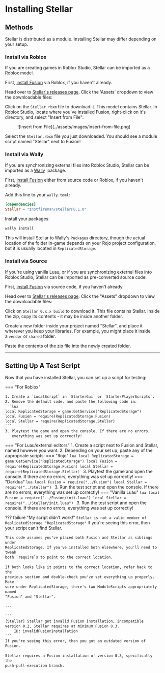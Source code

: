 # Installing Stellar

## Methods
Stellar is distributed as a module. Installing Stellar may differ depending on
your setup.

### Install via Roblox

If you are creating games in Roblox Studio, Stellar can be imported as a Roblox model.

First, [install Fusion](https://elttob.uk/Fusion/0.3/tutorials/get-started/installing-fusion/#install-as-source-code)
via Roblox, if you haven't already.

Head over to [Stellar's releases page](https://github.com/znotfireman/Stellar/releases).
Click the 'Assets' dropdown to view the downloadable files:

Click on the `Stellar.rbxm` file to download it. This model contains Stellar.
In Roblox Studio, locate where you've installed Fusion, right-click on it's
directory, and select "Insert from File":

<figure markdown="span">
![Insert from File](../assets/images/insert-from-file.png)
</figure>

Select the `Stellar.rbxm` file you just downloaded. You should see a module
script named "Stellar" next to Fusion!

### Install via Wally

If you are synchronizing external files into Roblox Studio, Stellar can be
imported as a [Wally](https://wally.run/)  package.

First, [install Fusion](https://elttob.uk/Fusion/0.3/tutorials/get-started/installing-fusion/#install-as-source-code)
either from source code or Roblox, if you haven't already.

Add this line to your `wally.toml`:
```toml title="wally.toml"
[dependencies]
Stellar = "znotfireman/stellar@0.1.0"
```

Install your packages:
```sh
wally install
```

This will install Stellar to Wally's `Packages` directory, though the actual
location of the folder in-game depends on your Rojo project configuration, but
it is usually located in `ReplicatedStorage`.

### Install via Source

If you're using vanilla Luau, or if you are synchronizing external files into
Roblox Studio, Stellar can be imported as pre-converted source code.

First, [install Fusion](https://elttob.uk/Fusion/0.3/tutorials/get-started/installing-fusion/#install-as-source-code) via
source code, if you haven't already.

Head over to [Stellar's releases page](https://github.com/znotfireman/Stellar/releases).
Click the "Assets" dropdown to view the downloadable files:

Click on `Stellar 0.x.x build` to download it. This file contains Stellar.
Inside the zip, copy its contents - it may be inside another folder.

Create a new folder inside your project named "Stellar", and place it wherever
you keep your libraries. For example, you might place it inside a `vendor` or
`shared` folder.

Paste the contents of the zip file into the newly created folder.

---

## Setting Up A Test Script

Now that you have installed Stellar, you can set up a script for testing:

=== "For Roblox"

	1. Create a `LocalScript` in `StarterGui` or `StarterPlayerScripts`.
	2. Remove the default code, and paste the following code in:
	```lua
	local ReplicatedStorage = game:GetService("ReplicatedStorage")
	local Fusion = require(ReplicatedStorage.Fusion)
	local Stellar = require(ReplicatedStorage.Stellar)
	```
	3. Playtest the game and open the console. If there are no errors,
	   everything was set up correctly!

=== "For Luau/external editors"
	1. Create a script next to Fusion and Stellar, named however you want.
	2. Depending on your set up, paste any of the appropriate scripts:
	<span markdown>
	=== "Rojo"
		```lua
		local ReplicatedStorage = game:GetService("ReplicatedStorage")
		local Fusion = require(ReplicatedStorage.Fusion)
		local Stellar = require(ReplicatedStorage.Stellar)
		```
		3. Playtest the game and open the console. If there are no errors,
	       everything was set up correctly!
	=== "Darklua"
		```lua
		local Fusion = require("../Fusion")
		local Stellar = require("../Stellar")
		```
		3. Run the test script and open the console. If there are no errors,
	       everything was set up correctly!
	=== "Vanilla Luau"
		```lua
		local Fusion = require("../Fusion/init.luau")
		local Stellar = require("../Stellar/init.luau")
		```
		3. Run the test script and open the console. If there are no errors,
	       everything was set up correctly!
	</span>

??? failure "My script didn't work!"
	```
	Stellar is not a valid member of ReplicatedStorage "ReplicatedStorage"
	```
	If you're seeing this error, then your script can't find Stellar.

	This code assumes you've placed both Fusion and Stellar as siblings under
	ReplicatedStorage. If you've installed both elsewhere, you'll need to tweak
	both `require`s to point to the correct location.

	If both looks like it points to the correct location, refer back to the
	previous section and double-check you've set everything up properly. Make
	sure under ReplicatedStorage, there's two ModuleScripts appropriately named
	"Fusion" and "Stellar".

	---

	```
	[Stellar] Stellar got invalid Fusion installation; incompatible version 0.2, Stellar requires at minimum Fusion 0.3.
		ID: invalidFusionInstallation
	```
	If you're seeing this error, then you got an outdated version of Fusion.

	Stellar requires a Fusion installation of version 0.3, specifically the
	push-pull-execution branch.
